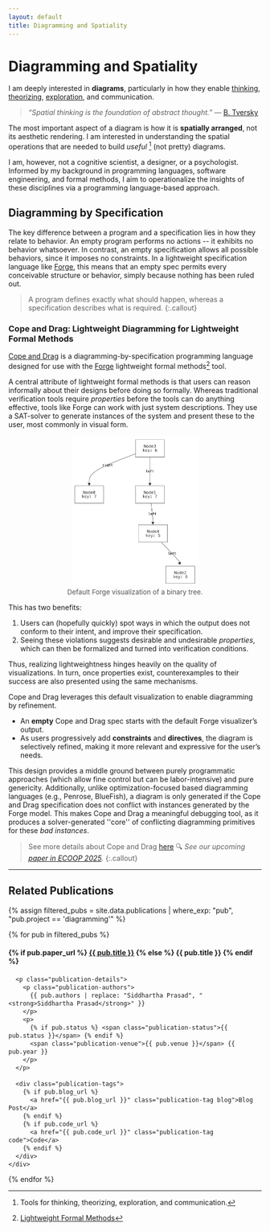 ```yaml
---
layout: default
title: Diagramming and Spatiality
---
```


# Diagramming and Spatiality

I am deeply interested in **diagrams**, particularly in how they enable [thinking](https://www.researchgate.net/publication/232083479_Thinking_with_Sketches), [theorizing](https://www.activityanalysis.net/method-diagramming-as-theorizing/), [exploration](https://onlinelibrary.wiley.com/doi/epdf/10.1111/j.1551-6708.1987.tb00863.x), and communication.

> *“Spatial thinking is the foundation of abstract thought.”*  — [B. Tversky](https://www.hachettebookgroup.com/titles/barbara-tversky/mind-in-motion/9780465093076/?lens=basic-books)
>

The most important aspect of a diagram is how it is **spatially arranged**, not its aesthetic rendering. I am interested in understanding the
spatial operations that are needed to build *useful* [^1] (not pretty) diagrams. 
[^1]: Tools for thinking, theorizing, exploration, and communication.

I am, however, not a cognitive scientist, a designer, or a psychologist.
Informed by my background in programming languages, software engineering, and formal methods, I aim to operationalize the insights of these disciplines
via a programming language-based approach.



## Diagramming by Specification

The key difference between a program and a specification lies in how they relate to behavior. An empty program performs no actions -- it exhibits no behavior whatsoever. In contrast, an empty specification allows all possible behaviors, since it imposes no constraints. 
In a lightweight specification language like [Forge](https://forge-fm.org), this means that an empty spec permits every conceivable structure
or behavior, simply because nothing has been ruled out.

> A program defines exactly what should happen, whereas a specification describes what is required. 
{:.callout}



### Cope and Drag: Lightweight Diagramming for Lightweight Formal Methods

[Cope and Drag](/copeanddrag) is a diagramming-by-specification programming language 
designed for use with the [Forge](https://forge-fm.org) lightweight formal methods[^2] tool.

[^2]: [Lightweight Formal Methods](https://people.csail.mit.edu/dnj/publications/ieee96-roundtable.html)



A central attribute of lightweight formal methods is that users can
reason informally about their designs before doing so formally. 
Whereas traditional verification tools require *properties*
before the tools can do anything effective, tools like Forge can work
with just system descriptions. They use a SAT-solver to generate
instances of the system and present these to the user, most commonly
in visual form. 

<figure style="text-align: center;">
  <img src="/assets/img/sterling-bt.png" alt="Sterling Binary Tree Example" style="max-height: 300px; width: auto;">
  <figcaption style="font-size: 0.95em; color: #555;">Default Forge visualization of a binary tree.</figcaption>
</figure>


This has two benefits:
1. Users can (hopefully quickly) spot ways in which the
output does not conform to their intent, and improve their
specification. 
1. Seeing these violations suggests desirable and undesirable *properties*, which can then
be formalized and turned into verification conditions.


Thus, realizing lightweightness hinges heavily on the quality of visualizations. In
turn, once properties exist, counterexamples to their success are also
presented using the same mechanisms.


Cope and Drag leverages this default visualization to enable diagramming by refinement. 
- An **empty** Cope and Drag spec starts with the default Forge visualizer’s output.
- As users progressively add **constraints** and **directives**, the diagram is selectively refined, making it more relevant and expressive for the user’s needs.

This design provides a middle ground between purely programmatic approaches (which allow fine control but can be labor-intensive) and  pure genericity.
Additionally, unlike optimization-focused based diagramming languages (e.g., Penrose, BlueFish), a diagram is only generated if the 
Cope and Drag specification does not conflict with instances generated by the Forge model. This makes Cope and Drag a meaningful debugging tool, as it produces a solver-generated ''core'' of conflicting diagramming primitives for these *bad instances*.


> See more details about Cope and Drag [here](/copeanddrag)
> 🔍 *See our upcoming [paper in ECOOP 2025](https://www.siddharthaprasad.com/unpublished/pgnk-lightweight-diagramming.pdf).*
{:.callout}


---

## Related Publications

{% assign filtered_pubs = site.data.publications | where_exp: "pub", "pub.project == 'diagramming'" %}

<div class="publication-list">
{% for pub in filtered_pubs %}
  <div class="publication-card">
    <div>
      <h4 class="publication-title">
        {% if pub.paper_url %}
          <a href="{{ pub.paper_url }}">{{ pub.title }}</a>
        {% else %}
          {{ pub.title }}
        {% endif %}
      </h4>

      <p class="publication-details">
        <p class="publication-authors">
          {{ pub.authors | replace: "Siddhartha Prasad", "<strong>Siddhartha Prasad</strong>" }}
        </p>
        <p>
          {% if pub.status %} <span class="publication-status">{{ pub.status }}</span> {% endif %}
          <span class="publication-venue">{{ pub.venue }}</span> {{ pub.year }}
        </p>
      </p>

      <div class="publication-tags">
        {% if pub.blog_url %}
          <a href="{{ pub.blog_url }}" class="publication-tag blog">Blog Post</a>
        {% endif %}
        {% if pub.code_url %}
          <a href="{{ pub.code_url }}" class="publication-tag code">Code</a>
        {% endif %}
      </div>
    </div>
  </div>
{% endfor %}
</div>
